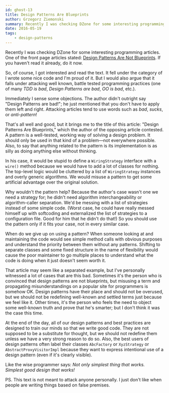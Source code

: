```yaml
---
id: ghost-13
title: Design Patterns Are Blueprints
author: Grzegorz Ziemonski
summary: Recently I was checking DZone for some interesting programming articles. One of the front page articles stated: [Design Patterns Are Not Blueprints](https://dzone.com/articles/design-patterns-are-not-blueprints). If you haven't read it already, do it now...
date: 2016-05-19
tags:
    - design-patterns
---
```

Recently I was checking DZone for some interesting programming articles. One of the front page articles stated: [Design Patterns Are Not Blueprints](https://dzone.com/articles/design-patterns-are-not-blueprints). If you haven't read it already, do it now.

So, of course, I got interested and read the text. It fell under the category of I wrote some nice code and I'm proud of it. But I would also argue that it falls under attacking well known, battle tested programming practices (one of many *TDD is bad*, *Design Patterns are bad*, *OO is bad*, etc.).

Immediately I sense some objections. The author didn't outright say "Design Patterns are bad!"; he just mentioned that you don't have to apply them left and right. Attacking articles tend to use words such as *bad*, *sucks*, or *anti-pattern*!

That's all well and good, but it brings me to the title of this article: "Design Patterns Are Blueprints," which the author of the opposing article contested. A pattern is a well-tested, working way of solving a design problem. It should only be used in that kind of a problem—not everywhere possible. Also, to say that anything related to the pattern is its implementation is as silly as doing anything else without thinking.

In his case, it would be stupid to define a `WiringStrategy` interface with a `wire()` method because we would have to add a lot of classes for nothing. The top-level logic would be cluttered by a list of `WiringStrategy` instances and overly generic algorithms.  We would misuse a pattern to get some artificial advantage over the original solution.

Why wouldn't the pattern help? Because the author's case wasn't one we need a strategy for; he didn't need algorithm interchangeability or algorithm-caller separation. We'd be messing with a list of strategies instead of some simple code. (Worst case, he could have really messed himself up with softcoding and externalized the list of strategies to a configuration file. Good for him that he didn't do that!) So you should use the pattern only if it fits your case, not in every similar case.

When do we give up on using a pattern? When someone looking at and maintaining the code would see simple method calls with obvious purposes and understand the priority between them without any patterns. Shifting to separate classes and some fixed structure in the name of flexibility would cause the poor maintainer to go multiple places to understand what the code is doing when it just doesn't seem worth it.

That article may seem like a separated example, but I've personally witnessed a lot of cases that are this bad. Sometimes it's the person who is convinced that design patterns are not blueprints, but misusing a term and propagating misunderstandings on a popular site for programmers is somehow OK. Design patterns have their place and should not be overused, but we should not be redefining well-known and settled terms just because we feel like it. Other times, it's the person who feels the need to object some well-known truth and prove that he's smarter; but I don't think it was the case this time.

At the end of the day, all of our design patterns and best practices are designed to train our minds so that we write good code. They are not supposed to be a substitute for thought, but we should not redefine them unless we have a very strong reason to do so. Also, the best users of design patterns often label their classes `AbcFactory`  or  `XyzStrategy`  or  `AbstractProxyVisitorImpl` because they want to express intentional use of a design pattern (even if it's clearly visible).

Like the wise programmer says: *Not only simplest thing that works. Simplest good design that works!*

PS. This text is not meant to attack anyone personally. I just don't like when people are writing things based on false premises.